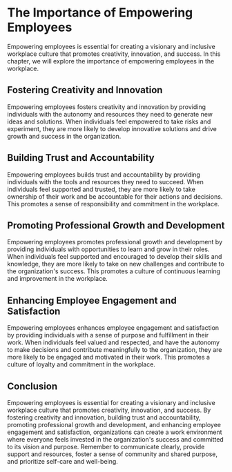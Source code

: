 The Importance of Empowering Employees
==================================================================================

Empowering employees is essential for creating a visionary and inclusive workplace culture that promotes creativity, innovation, and success. In this chapter, we will explore the importance of empowering employees in the workplace.

Fostering Creativity and Innovation
-----------------------------------

Empowering employees fosters creativity and innovation by providing individuals with the autonomy and resources they need to generate new ideas and solutions. When individuals feel empowered to take risks and experiment, they are more likely to develop innovative solutions and drive growth and success in the organization.

Building Trust and Accountability
---------------------------------

Empowering employees builds trust and accountability by providing individuals with the tools and resources they need to succeed. When individuals feel supported and trusted, they are more likely to take ownership of their work and be accountable for their actions and decisions. This promotes a sense of responsibility and commitment in the workplace.

Promoting Professional Growth and Development
---------------------------------------------

Empowering employees promotes professional growth and development by providing individuals with opportunities to learn and grow in their roles. When individuals feel supported and encouraged to develop their skills and knowledge, they are more likely to take on new challenges and contribute to the organization's success. This promotes a culture of continuous learning and improvement in the workplace.

Enhancing Employee Engagement and Satisfaction
----------------------------------------------

Empowering employees enhances employee engagement and satisfaction by providing individuals with a sense of purpose and fulfillment in their work. When individuals feel valued and respected, and have the autonomy to make decisions and contribute meaningfully to the organization, they are more likely to be engaged and motivated in their work. This promotes a culture of loyalty and commitment in the workplace.

Conclusion
----------

Empowering employees is essential for creating a visionary and inclusive workplace culture that promotes creativity, innovation, and success. By fostering creativity and innovation, building trust and accountability, promoting professional growth and development, and enhancing employee engagement and satisfaction, organizations can create a work environment where everyone feels invested in the organization's success and committed to its vision and purpose. Remember to communicate clearly, provide support and resources, foster a sense of community and shared purpose, and prioritize self-care and well-being.
